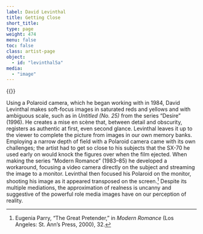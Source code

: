 ```yaml
---
label: David Levinthal
title: Getting Close
short_title:
type: page
weight: 474
menu: false
toc: false
class: artist-page
object:
  - id: "levinthal5a"
media:
  - "image"
---
```

{{<q-figure id="levinthal5a">}}

Using a Polaroid camera, which he began working with in 1984, David Levinthal makes soft-focus images in saturated reds and yellows and with ambiguous scale, such as in *Untitled (No. 25)* from the series “Desire” (1996). He creates a mise en scène that, between detail and obscurity, registers as authentic at first, even second glance. Levinthal leaves it up to the viewer to complete the picture from images in our own memory banks. Employing a narrow depth of field with a Polaroid camera came with its own challenges; the artist had to get so close to his subjects that the SX-70 he used early on would knock the figures over when the film ejected. When making the series “Modern Romance” (1983–85) he developed a workaround, focusing a video camera directly on the subject and streaming the image to a monitor. Levinthal then focused his Polaroid on the monitor, shooting his image as it appeared transposed on the screen.[^1] Despite its multiple mediations, the approximation of realness is uncanny and suggestive of the powerful role media images have on our perception of reality.

[^1]: Eugenia Parry, “The Great Pretender,” in *Modern Romance* (Los Angeles: St. Ann’s Press, 2000), 32.
